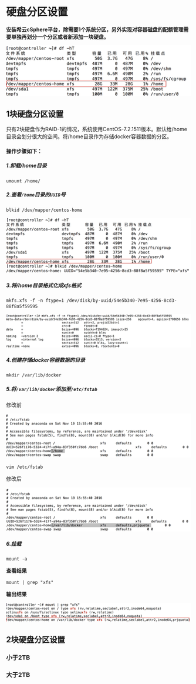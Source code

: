 # 硬盘分区设置

**安装希云cSphere平台，除需要1个系统分区，另外实现对容器磁盘的配额管理需要单独再划分一个分区或者新添加一块硬盘。**

![查看磁盘分区](./dfht.jpeg)
## 1块硬盘分区设置

只有2块硬盘作为RAID-1的情况，系统使用CentOS-7.2.1511版本。默认给/home目录会划分很大的空间。将/home目录作为存储docker容器数据的分区。

#### 操作步骤如下：

##### 1.卸载/home目录

```
umount /home/
```

##### 2.查看`/home`目录的`UUID`号

```
blkid /dev/mapper/centos-home
```

![UUID](./uuid.jpeg)

##### 3.将/home目录格式化成xfs格式

```
mkfs.xfs -f -n ftype=1 /dev/disk/by-uuid/54e5b340-7e95-4256-8cd3-88f8a5f59595
```

![格式化结果](./mkfs-xfs.jpeg)

##### 4.创建存储docker容器数据的目录

```
mkdir /var/lib/docker
```

##### 5.将`/var/lib/docker`添加至`/etc/fstab`

修改前

![修改前](./pre-edit.jpeg)

```
vim /etc/fstab
```

修改后

![修改后](./hou-edit.jpeg)

##### 6.挂载

```
mount -a
```

**查看结果**

```
mount | grep "xfs"
```

**输出结果**

![输出结果](./mount.jpeg)

## 2块硬盘分区设置

### 小于2TB

### 大于2TB
